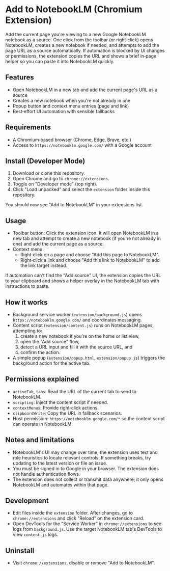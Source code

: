 # Add to NotebookLM (Chromium Extension)

Add the current page you're viewing to a new Google NotebookLM notebook as a source. One click from the toolbar (or right‑click) opens NotebookLM, creates a new notebook if needed, and attempts to add the page URL as a source automatically. If automation is blocked by UI changes or permissions, the extension copies the URL and shows a brief in‑page helper so you can paste it into NotebookLM quickly.

## Features
- Open NotebookLM in a new tab and add the current page's URL as a source
- Creates a new notebook when you're not already in one
- Popup button and context menu entries (page and link)
- Best‑effort UI automation with sensible fallbacks

## Requirements
- A Chromium‑based browser (Chrome, Edge, Brave, etc.)
- Access to `https://notebooklm.google.com/` with a Google account

## Install (Developer Mode)
1. Download or clone this repository.
2. Open Chrome and go to `chrome://extensions`.
3. Toggle on "Developer mode" (top right).
4. Click "Load unpacked" and select the `extension` folder inside this repository.

You should now see "Add to NotebookLM" in your extensions list.

## Usage
- Toolbar button: Click the extension icon. It will open NotebookLM in a new tab and attempt to create a new notebook (if you're not already in one) and add the current page as a source.
- Context menu:
  - Right‑click on a page and choose "Add this page to NotebookLM".
  - Right‑click a link and choose "Add this link to NotebookLM" to add the link target instead.

If automation can't find the "Add source" UI, the extension copies the URL to your clipboard and shows a helper overlay in the NotebookLM tab with instructions to paste.

## How it works
- Background service worker (`extension/background.js`) opens `https://notebooklm.google.com/` and coordinates messaging.
- Content script (`extension/content.js`) runs on NotebookLM pages, attempting to:
  1) create a new notebook if you're on the home or list view,
  2) open the "Add source" flow,
  3) detect a URL input and fill it with the source URL, and
  4) confirm the action.
- A simple popup (`extension/popup.html`, `extension/popup.js`) triggers the background action for the active tab.

## Permissions explained
- `activeTab`, `tabs`: Read the URL of the current tab to send to NotebookLM.
- `scripting`: Inject the content script if needed.
- `contextMenus`: Provide right‑click actions.
- `clipboardWrite`: Copy the URL in fallback scenarios.
- Host permission: `https://notebooklm.google.com/*` so the content script can operate in NotebookLM.

## Notes and limitations
- NotebookLM's UI may change over time; the extension uses text and role heuristics to locate relevant controls. If something breaks, try updating to the latest version or file an issue.
- You must be signed in to Google in your browser. The extension does not handle authentication flows.
- The extension does not collect or transmit data anywhere; it only opens NotebookLM and automates within that page.

## Development
- Edit files inside the `extension` folder. After changes, go to `chrome://extensions` and click "Reload" on the extension card.
- Open DevTools for the "Service Worker" in `chrome://extensions` to see logs from `background.js`. Use the target NotebookLM tab's DevTools to view `content.js` logs.

## Uninstall
- Visit `chrome://extensions`, disable or remove "Add to NotebookLM".
